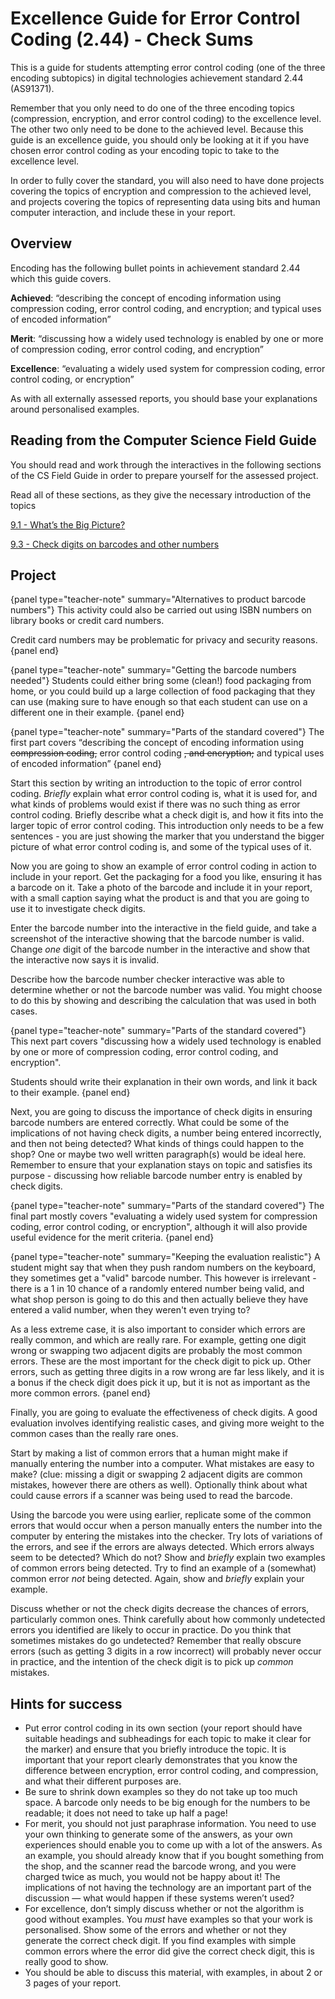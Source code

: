 # Excellence Guide for Error Control Coding (2.44) - Check Sums

This is a guide for students attempting error control coding (one of the three encoding subtopics) in digital technologies achievement standard 2.44 (AS91371).

Remember that you only need to do one of the three encoding topics (compression, encryption, and error control coding)  to the excellence level. The other two only need to be done to the achieved level. Because this guide is an excellence guide, you should only be looking at it if you have chosen error control coding as your encoding topic to take to the excellence level.

In order to fully cover the standard, you will also need to have done projects covering the topics of encryption and compression to the achieved level, and projects covering the topics of representing data using bits and human computer interaction, and include these in your report.

## Overview

Encoding has the following bullet points in achievement standard 2.44 which this guide covers.

**Achieved**: “describing the concept of encoding information using compression coding, error control coding, and encryption; and typical uses of encoded information”

**Merit**: “discussing how a widely used technology is enabled by one or more of compression coding, error control coding, and encryption”

**Excellence**: “evaluating a widely used system for compression coding, error control coding, or encryption”

As with all externally assessed reports, you should base your explanations around personalised examples.

## Reading from the Computer Science Field Guide

You should read and work through the interactives in the following sections of the CS Field Guide in order to prepare yourself for the assessed project.

Read all of these sections, as they give the necessary introduction of the topics

[9.1 - What’s the Big Picture?](chapters/coding-error-control.html#whats-the-big-picture)

[9.3 - Check digits on barcodes and other numbers](chapters/coding-error-control.html#check-digits-on-barcodes-and-other-numbers)

## Project

{panel type="teacher-note" summary="Alternatives to product barcode numbers"}
This activity could also be carried out using ISBN numbers on library books or credit card numbers.

Credit card numbers may be problematic for privacy and security reasons.
{panel end}

{panel type="teacher-note" summary="Getting the barcode numbers needed"}
Students could either bring some (clean!) food packaging from home, or you could build up a large collection of food packaging that they can use (making sure to have enough so that each student can use on a different one in their example.
{panel end}

{panel type="teacher-note" summary="Parts of the standard covered"}
The first part covers “describing the concept of encoding information using ~~compression coding,~~ error control coding ~~, and encryption;~~ and typical uses of encoded information”
{panel end}

Start this section by writing an introduction to the topic of error control coding. *Briefly* explain what error control coding is, what it is used for, and what kinds of problems would exist if there was no such thing as error control coding. Briefly describe what a check digit is, and how it fits into the larger topic of error control coding. This introduction only needs to be a few sentences - you are just showing the marker that you understand the bigger picture of what error control coding is, and some of the typical uses of it.

Now you are going to show an example of error control coding in action to include in your report. Get the packaging for a food you like, ensuring it has a barcode on it. Take a photo of the barcode and include it in your report, with a small caption saying what the product is and that you are going to use it to investigate check digits.

Enter the barcode number into the interactive in the field guide, and take a screenshot of the interactive showing that the barcode number is valid. Change *one* digit of the barcode number in the interactive and show that the interactive now says it is invalid.

Describe how the barcode number checker interactive was able to determine whether or not the barcode number was valid. You might choose to do this by showing and describing the calculation that was used in both cases.

{panel type="teacher-note" summary="Parts of the standard covered"}
This next part covers "discussing how a widely used technology is enabled by one or more of compression coding, error control coding, and encryption".

Students should write their explanation in their own words, and link it back to their example.
{panel end}

Next, you are going to discuss the importance of check digits in ensuring barcode numbers are entered correctly. What could be some of the implications of not having check digits, a number being entered incorrectly, and then not being detected? What kinds of things could happen to the shop? One or maybe two well written paragraph(s) would be ideal here. Remember to ensure that your explanation stays on topic and satisfies its purpose - discussing how reliable barcode number entry is enabled by check digits.

{panel type="teacher-note" summary="Parts of the standard covered"}
The final part mostly covers "evaluating a widely used system for compression coding, error control coding, or encryption", although it will also provide useful evidence for the merit criteria.
{panel end}

{panel type="teacher-note" summary="Keeping the evaluation realistic"}
A student might say that when they push random numbers on the keyboard, they sometimes get a "valid" barcode number. This however is irrelevant - there is a 1 in 10 chance of a randomly entered number being valid, and what shop person is going to do this and then actually believe they have entered a valid number, when they weren't even trying to?

As a less extreme case, it is also important to consider which errors are really common, and which are really rare. For example, getting one digit wrong or swapping two adjacent digits are probably the most common errors. These are the most important for the check digit to pick up. Other errors, such as getting three digits in a row wrong are far less likely, and it is a bonus if the check digit does pick it up, but it is not as important as the more common errors.
{panel end}

Finally, you are going to evaluate the effectiveness of check digits. A good evaluation involves identifying realistic cases, and giving more weight to the common cases than the really rare ones.

Start by making a list of common errors that a human might make if manually entering the number into a computer. What mistakes are easy to make? (clue: missing a digit or swapping 2 adjacent digits are common mistakes, however there are others as well). Optionally think about what could cause errors if a scanner was being used to read the barcode.

Using the barcode you were using earlier, replicate some of the common errors that would occur when a person manually enters the number into the computer by entering the mistakes into the checker. Try lots of variations of the errors, and see if the errors are always detected. Which errors always seem to be detected? Which do not? Show and *briefly* explain two examples of common errors being detected. Try to find an example of a (somewhat) common error *not* being detected. Again, show and *briefly* explain your example.

Discuss whether or not the check digits decrease the chances of errors, particularly common ones. Think carefully about how commonly undetected errors you identified are likely to occur in practice. Do you think that sometimes mistakes do go undetected? Remember that really obscure errors (such as getting 3 digits in a row incorrect) will probably never occur in practice, and the intention of the check digit is to pick up *common* mistakes.

## Hints for success

- Put error control coding in its own section (your report should have suitable headings and subheadings for each topic to make it clear for the marker) and ensure that you briefly introduce the topic. It is important that your report clearly demonstrates that you know the difference between encryption, error control coding, and compression, and what their different purposes are.
- Be sure to shrink down examples so they do not take up too much space. A barcode only needs to be big enough for the numbers to be readable; it does not need to take up half a page!
- For merit, you should not just paraphrase information. You need to use your own thinking to generate some of the answers, as your own experiences should enable you to come up with a lot of the answers. As an example, you should already know that if you bought something from the shop, and the scanner read the barcode wrong, and you were charged twice as much, you would not be happy about it! The implications of not having the technology are an important part of the discussion — what would happen if these systems weren’t used?
- For excellence, don’t simply discuss whether or not the algorithm is good without examples. You *must* have examples so that your work is personalised. Show some of the errors and whether or not they generate the correct check digit. If you find examples with simple common errors where the error did give the correct check digit, this is really good to show.
- You should be able to discuss this material, with examples, in about 2 or 3 pages of your report.
